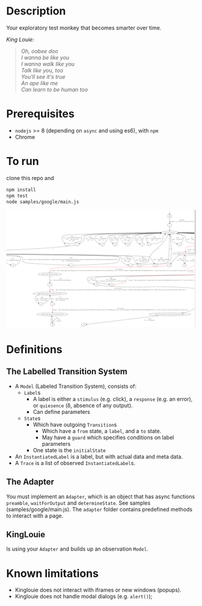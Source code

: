 # Description

Your exploratory test monkey that becomes smarter over time.

_King Louie:_
>_Oh, oobee doo_<br/>
>_I wanna be like you_<br/>
>_I wanna walk like you_<br/>
>_Talk like you, too_<br/>
>_You'll see it's true_<br/>
>_An ape like me_<br/>
>_Can learn to be human too_


# Prerequisites

* `nodejs` >= 8 (depending on `async` and using es6), with `npm`
* Chrome

# To run

clone this repo and
```
npm install
npm test
node samples/google/main.js
```

![screenshot](screen.png)

# Definitions

## The Labelled Transition System
* A `Model` (Labeled Transition System), consists of:
    * `Label`s
        * A label is either a `stimulus` (e.g. click), a `response` (e.g. an error), or `quiesence` (δ, absence of any output).
        * Can define parameters
    * `State`s
        * Which have outgoing `Transition`s
            * Which have a `from` state, a `label`, and a `to` state.
            * May have a `guard` which specifies conditions on label parameters
        * One state is the `initialState`
* An `InstantiatedLabel` is a label, but with actual data and meta data.
* A `Trace` is a list of observed `InstantiatedLabel`s.

## The Adapter
You must implement an `Adapter`, which is an object that has async functions `preamble`, `waitForOutput` and `determineState`. See samples (samples/google/main.js).
The `adapter` folder contains predefined methods to interact with a page.

## KingLouie
Is using your `Adapter` and builds up an observation `Model`.


# Known limitations
- Kinglouie does not interact with iframes or new windows (popups).
- Kinglouie does not handle modal dialogs (e.g. `alert()`);

